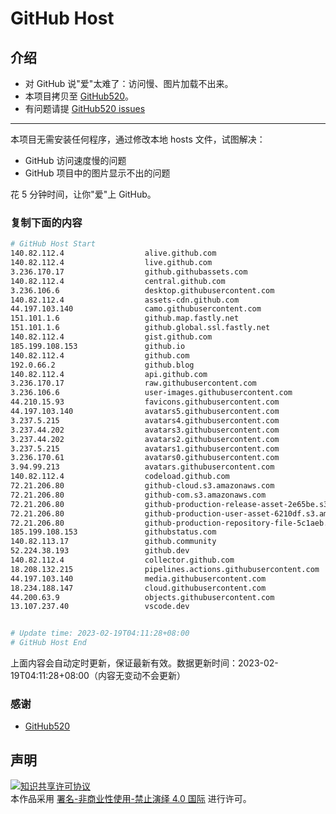 # GitHub Host
## 介绍
- 对 GitHub 说"爱"太难了：访问慢、图片加载不出来。
- 本项目拷贝至 [GitHub520](https://github.com/521xueweihan/GitHub520)。
- 有问题请提 [GitHub520 issues](https://github.com/521xueweihan/GitHub520/issues/new)

---

本项目无需安装任何程序，通过修改本地 hosts 文件，试图解决：
- GitHub 访问速度慢的问题
- GitHub 项目中的图片显示不出的问题

花 5 分钟时间，让你"爱"上 GitHub。

### 复制下面的内容
```bash
# GitHub Host Start
140.82.112.4                  alive.github.com
140.82.112.4                  live.github.com
3.236.170.17                  github.githubassets.com
140.82.112.4                  central.github.com
3.236.106.6                   desktop.githubusercontent.com
140.82.112.4                  assets-cdn.github.com
44.197.103.140                camo.githubusercontent.com
151.101.1.6                   github.map.fastly.net
151.101.1.6                   github.global.ssl.fastly.net
140.82.112.4                  gist.github.com
185.199.108.153               github.io
140.82.112.4                  github.com
192.0.66.2                    github.blog
140.82.112.4                  api.github.com
3.236.170.17                  raw.githubusercontent.com
3.236.106.6                   user-images.githubusercontent.com
44.210.15.93                  favicons.githubusercontent.com
44.197.103.140                avatars5.githubusercontent.com
3.237.5.215                   avatars4.githubusercontent.com
3.237.44.202                  avatars3.githubusercontent.com
3.237.44.202                  avatars2.githubusercontent.com
3.237.5.215                   avatars1.githubusercontent.com
3.236.170.61                  avatars0.githubusercontent.com
3.94.99.213                   avatars.githubusercontent.com
140.82.112.4                  codeload.github.com
72.21.206.80                  github-cloud.s3.amazonaws.com
72.21.206.80                  github-com.s3.amazonaws.com
72.21.206.80                  github-production-release-asset-2e65be.s3.amazonaws.com
72.21.206.80                  github-production-user-asset-6210df.s3.amazonaws.com
72.21.206.80                  github-production-repository-file-5c1aeb.s3.amazonaws.com
185.199.108.153               githubstatus.com
140.82.113.17                 github.community
52.224.38.193                 github.dev
140.82.112.4                  collector.github.com
18.208.132.215                pipelines.actions.githubusercontent.com
44.197.103.140                media.githubusercontent.com
18.234.188.147                cloud.githubusercontent.com
44.200.63.9                   objects.githubusercontent.com
13.107.237.40                 vscode.dev


# Update time: 2023-02-19T04:11:28+08:00
# GitHub Host End

```
上面内容会自动定时更新，保证最新有效。数据更新时间：2023-02-19T04:11:28+08:00（内容无变动不会更新）

### 感谢

- [GitHub520](https://github.com/521xueweihan/GitHub520)

## 声明
<a rel="license" href="https://creativecommons.org/licenses/by-nc-nd/4.0/deed.zh"><img alt="知识共享许可协议" style="border-width: 0" src="https://licensebuttons.net/l/by-nc-nd/4.0/88x31.png"></a><br>本作品采用 <a rel="license" href="https://creativecommons.org/licenses/by-nc-nd/4.0/deed.zh">署名-非商业性使用-禁止演绎 4.0 国际</a> 进行许可。